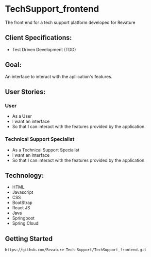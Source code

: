 # TechSupport_frontend
The front end for a tech support platform developed for Revature


## Client Specifications:
- Test Driven Development (TDD)


## Goal:
An interface to interact with the apllication's features.

## User Stories:
### User
- As a User
- I want an interface
- So that I can interact with the features provided by the application.

### Technical Support Specialist
- As a Technical Support Specialist
- I want an interface
- So that I can interact with the features provided by the application.


## Technology:
- HTML
- Javascript
- CSS
- BootStrap
- React JS
- Java
- Springboot
- Spring Cloud


## Getting Started
```https://github.com/Revature-Tech-Support/TechSupport_frontend.git```

